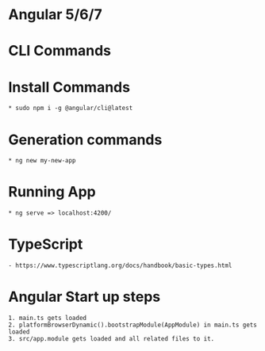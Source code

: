 # Angular 5/6/7

# CLI Commands

# Install Commands

    * sudo npm i -g @angular/cli@latest

# Generation commands

    * ng new my-new-app

# Running App

    * ng serve => localhost:4200/

# TypeScript

    - https://www.typescriptlang.org/docs/handbook/basic-types.html

# Angular Start up steps

    1. main.ts gets loaded
    2. platformBrowserDynamic().bootstrapModule(AppModule) in main.ts gets loaded
    3. src/app.module gets loaded and all related files to it.
